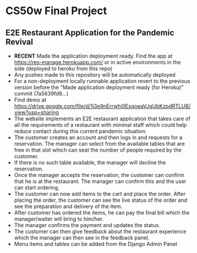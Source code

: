 
# CS50w Final Project

## E2E Restaurant Application for the Pandemic Revival

- **RECENT** Made the application deployment ready. Find the app at https://res-manage.herokuapp.com/ or in active environments in the side (deployed to heroku from this repo)
- Any pushes made to this repository will be automatically deployed
- For a non-deployment locally runnable application revert to the previous version before the "Made application deployment ready (for Heroku)" commit (7a5639fd9...)
- Find demo at https://drive.google.com/file/d/1j3e9nErrwhi0EsqoeaVJgUbKzpdRTLUB/view?usp=sharing
- The website implements an E2E restaurant application that takes care of all the requirements of a restaurant with minimal staff which could help reduce contact during this current pandemic situation.
- The customer creates an account and then logs in and requests for a reservation. The manager can select from the available tables that are free in that slot which can seat the number of people required by the customer.
- If there is no such table available, the manager will decline the reservation.
- Once the manager accepts the reservation, the customer can confirm that he is at the restaurant. The manager can confirm this and the user can start ordering.
- The customer can now add items to the cart and place the order. After placing the order, the customer can see the live status of the order and see the preparation and delivery of the item.
- After customer has ordered the items, he can pay the final bill which the manager/waiter will bring to him/her.
- The manager confirms the payment and updates the status.
- The customer can then give feedback about the restaurant experience which the manager can then see in the feedback panel.
- Menu items and tables can be added from the Django Admin Panel
